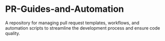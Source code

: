 # PR-Guides-and-Automation
 A repository for managing pull request templates, workflows, and automation scripts to streamline the development process and ensure code quality.
